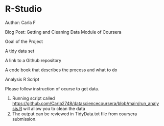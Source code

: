 # R-Studio

Author: Carla F

Blog Post: Getting and Cleaning Data Module of Coursera

Goal of the Project

A tidy data set

A link to a Github repository

A code book that describes the process and what to do

Analysis R Script


Please follow instruction of ocurse to get data.
1. Running script called https://github.com/Carla2748/datasciencecoursera/blob/main/run_analysis.R will allow you to clean the data
2. The output can be reviewed in TidyData.txt file from coursera submission.
